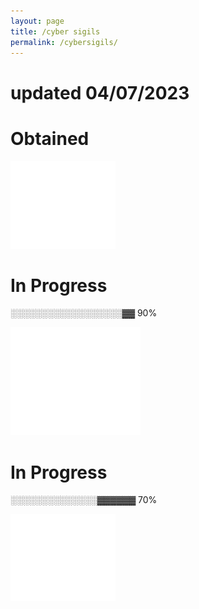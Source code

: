```yaml
---
layout: page
title: /cyber sigils
permalink: /cybersigils/
---
```

# updated 04/07/2023

# Obtained

[![Network+ logo](/assets/network.png)](https://www.credly.com/badges/e4e2c187-901f-4bad-a62d-d4812b3c6f74?source=linked_in_profile)

# In Progress

░░░░░░░░░░░░░░░░░░▓▓ 90%

![cysa logo](/assets/cysa(1).png)

# In Progress

░░░░░░░░░░░░░░▓▓▓▓▓▓ 70%

![linuxlogo](/assets/linux+.png)

